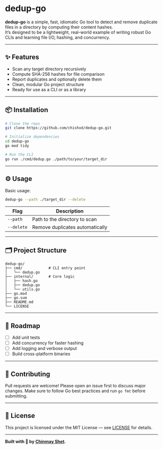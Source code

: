 # dedup-go

**dedup-go** is a simple, fast, idiomatic Go tool to detect and remove duplicate files in a directory by computing their content hashes.  
It’s designed to be a lightweight, real-world example of writing robust Go CLIs and learning file I/O, hashing, and concurrency.

---

## ✨ Features

- Scan any target directory recursively
- Compute SHA-256 hashes for file comparison
- Report duplicates and optionally delete them
- Clean, modular Go project structure
- Ready for use as a CLI or as a library

---

## 📦 Installation

```bash
# Clone the repo
git clone https://github.com/chishxd/dedup-go.git

# Initialize dependencies
cd dedup-go
go mod tidy

# Run the CLI
go run ./cmd/dedup.go ./path/to/your/target_dir
````

---

## ⚙️ Usage

Basic usage:

```bash
dedup-go --path ./target_dir --delete
```

| Flag       | Description                     |
| ---------- | ------------------------------- |
| `--path`   | Path to the directory to scan   |
| `--delete` | Remove duplicates automatically |

---

## 🗂️ Project Structure

```
dedup-go/
├── cmd/            # CLI entry point
│   └── dedup.go
├── internal/       # Core logic
│   ├── hash.go
│   ├── dedup.go
│   └── utils.go
├── go.mod
├── go.sum
├── README.md
└── LICENSE
```

---

## 🚀 Roadmap

* [ ] Add unit tests
* [ ] Add concurrency for faster hashing
* [ ] Add logging and verbose output
* [ ] Build cross-platform binaries

---

## 🤝 Contributing

Pull requests are welcome! Please open an issue first to discuss major changes.
Make sure to follow Go best practices and run `go fmt` before submitting.

---

## 📄 License

This project is licensed under the MIT License — see [LICENSE](./LICENSE) for details.

---

**Built with 💚 by [Chinmay Shet](https://github.com/chishxd).**
